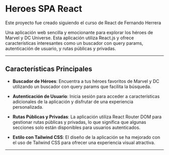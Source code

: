 # Heroes SPA React

Este proyecto fue creado siguiendo el curso de React de Fernando Herrera

Una aplicación web sencilla y emocionante para explorar los héroes de Marvel y DC Universe. Esta aplicación utiliza React.js y ofrece características interesantes como un buscador con query params, autenticación de usuario, y rutas públicas y privadas.

---

## Características Principales

- **Buscador de Héroes**: Encuentra a tus héroes favoritos de Marvel y DC utilizando un buscador con query params que facilita la búsqueda.

- **Autenticación de Usuario**: Inicia sesión para acceder a características adicionales de la aplicación y disfrutar de una experiencia personalizada.

- **Rutas Públicas y Privadas**: La aplicación utiliza React Router DOM para gestionar rutas públicas y privadas, lo que significa que algunas secciones solo están disponibles para usuarios autenticados.

- **Estilo con Tailwind CSS**: El diseño de la aplicación se ha mejorado con el uso de Tailwind CSS para ofrecer una experiencia visual atractiva.

---
